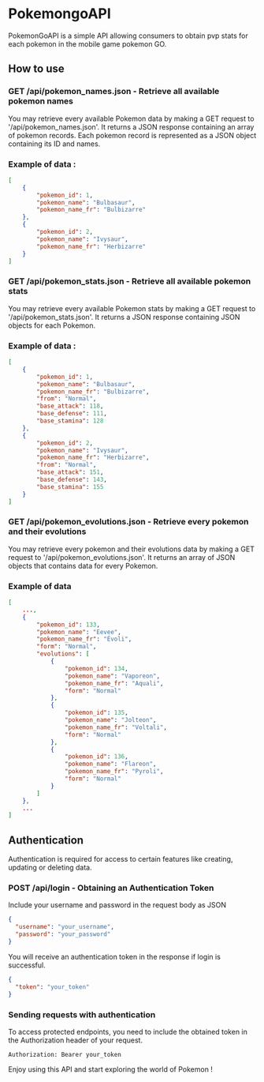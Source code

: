 # PokemongoAPI

PokemonGoAPI is a simple API allowing consumers to obtain pvp stats for each pokemon in the mobile game pokemon GO.

## How to use

### GET /api/pokemon_names.json - Retrieve all available pokemon names
You may retrieve every available Pokemon data by making a GET request to '/api/pokemon_names.json'. It returns a JSON response containing an array of pokemon records. Each pokemon record is represented as a JSON object containing its ID and names.
### Example of data :
```json
[
	{
		"pokemon_id": 1,
		"pokemon_name": "Bulbasaur",
		"pokemon_name_fr": "Bulbizarre"
	},
	{
		"pokemon_id": 2,
		"pokemon_name": "Ivysaur",
		"pokemon_name_fr": "Herbizarre"
	}
]
``` 

### GET /api/pokemon_stats.json - Retrieve all available pokemon stats
You may retrieve every available Pokemon stats by making a GET request to '/api/pokemon_stats.json'. It returns a JSON response containing JSON objects for each Pokemon. 
### Example of data :
```json
[
	{
		"pokemon_id": 1,
		"pokemon_name": "Bulbasaur",
		"pokemon_name_fr": "Bulbizarre",
		"from": "Normal",
		"base_attack": 118,
		"base_defense": 111,
		"base_stamina": 128
	},
	{
		"pokemon_id": 2,
		"pokemon_name": "Ivysaur",
		"pokemon_name_fr": "Herbizarre",
		"from": "Normal",
		"base_attack": 151,
		"base_defense": 143,
		"base_stamina": 155
	}
]
```

### GET /api/pokemon_evolutions.json - Retrieve every pokemon and their evolutions
You may retrieve every pokemon and their evolutions data by making a GET request to '/api/pokemon_evolutions.json'. It returns an array of JSON objects that contains data for every Pokemon.
### Example of data
```json
[
	...,
	{
		"pokemon_id": 133,
		"pokemon_name": "Eevee",
		"pokemon_name_fr": "Évoli",
		"form": "Normal",
		"evolutions": [
			{
				"pokemon_id": 134,
				"pokemon_name": "Vaporeon",
				"pokemon_name_fr": "Aquali",
				"form": "Normal"
			},
			{
				"pokemon_id": 135,
				"pokemon_name": "Jolteon",
				"pokemon_name_fr": "Voltali",
				"form": "Normal"
			},
			{
				"pokemon_id": 136,
				"pokemon_name": "Flareon",
				"pokemon_name_fr": "Pyroli",
				"form": "Normal"
			}
		]
	},
	...
]
```

## Authentication
Authentication is required for access to certain features like creating, updating or deleting data.

### POST /api/login - Obtaining an Authentication Token
Include your username and password in the request body as JSON

```json
{
  "username": "your_username",
  "password": "your_password"
}
```
You will receive an authentication token in the response if login is successful.

```json
{
  "token": "your_token"
}
```

### Sending requests with authentication
To access protected endpoints, you need to include the obtained token in the Authorization header of your request.

```
Authorization: Bearer your_token
```

Enjoy using this API and start exploring the world of Pokemon !